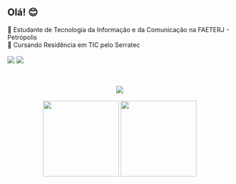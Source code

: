 ## Olá! 😊

📘 Estudante de Tecnologia da Informação e da Comunicação na FAETERJ - Petrópolis
</br>
📝 Cursando Residência em TIC pelo Serratec
</br>
</br>
<a href="https://www.linkedin.com/in/juliana-cardozo/"><img src="https://img.shields.io/badge/LinkedIn-0077B5?style=for-the-badge&logo=linkedin&logoColor=white"/></a>
<a href="https://www.hackerrank.com/boubeejul"><img src="https://img.shields.io/badge/-Hackerrank-2EC866?style=for-the-badge&logo=HackerRank&logoColor=white"/></a>
<div align="center">
</br>
</br>
  <img src="https://skillicons.dev/icons?i=js,html,css,python,java,sqlite"/>
</br>
</br>
  <img height="170em" src="https://github-readme-stats.vercel.app/api?username=boubeejul&show_icons=true&theme=omni"/>
  <img height="170em" src="https://github-readme-stats.vercel.app/api/top-langs/?username=boubeejul&layout=compact&theme=omni"/>
</div>

